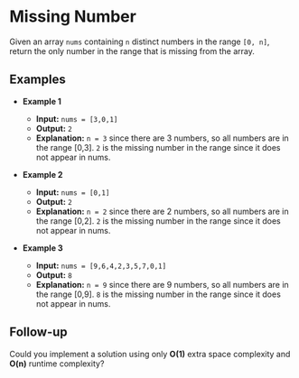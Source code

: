 # Missing Number

Given an array `nums` containing `n` distinct numbers in the range `[0, n]`, return the only number in the range that is missing from the array.

## Examples

- **Example 1**  
  - **Input:** `nums = [3,0,1]`  
  - **Output:** `2`  
  - **Explanation:** `n = 3` since there are 3 numbers, so all numbers are in the range [0,3]. `2` is the missing number in the range since it does not appear in nums.

- **Example 2**  
  - **Input:** `nums = [0,1]`  
  - **Output:** `2`  
  - **Explanation:** `n = 2` since there are 2 numbers, so all numbers are in the range [0,2]. `2` is the missing number in the range since it does not appear in nums.

- **Example 3**  
  - **Input:** `nums = [9,6,4,2,3,5,7,0,1]`  
  - **Output:** `8`  
  - **Explanation:** `n = 9` since there are 9 numbers, so all numbers are in the range [0,9]. `8` is the missing number in the range since it does not appear in nums.

## Follow-up
Could you implement a solution using only **O(1)** extra space complexity and **O(n)** runtime complexity?